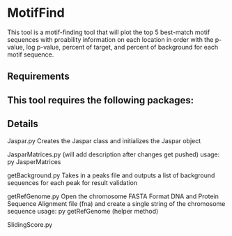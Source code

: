 # MotifFind

This tool is a motif-finding tool that will plot the top 5 best-match motif sequences with proability information on each location in order with the p-value, log p-value, percent of target, and percent of background for each motif sequence.

## Requirements 
This tool requires the following packages:
- 

## Details 

Jaspar.py 
Creates the Jaspar class and initializes the Jaspar object

JasparMatrices.py
(will add description after changes get pushed)
usage: py JasperMatrices <JASPER file>

getBackground.py
Takes in a peaks file and outputs a list of background sequences for each peak for result validation

getRefGenome.py
Open the chromosome FASTA Format DNA and Protein Sequence Alignment file (fna) and create a single string of the chromosome sequence 
usage: py getRefGenome <fna file> (helper method)

SlidingScore.py
